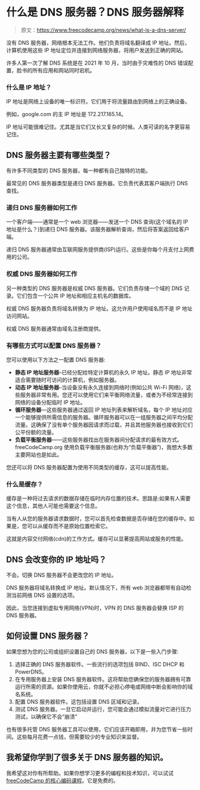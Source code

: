 # 什么是 DNS 服务器？DNS 服务器解释

> 原文：<https://www.freecodecamp.org/news/what-is-a-dns-server/>

没有 DNS 服务器，网络根本无法工作。他们负责将域名翻译成 IP 地址。然后，计算机使用这些 IP 地址定位并连接到网络服务器，将用户发送到正确的网站。

许多人第一次了解 DNS 系统是在 2021 年 10 月，当时由于灾难性的 DNS 错误配置，脸书的所有应用和网站同时宕机。

### 什么是 IP 地址？

IP 地址是网络上设备的唯一标识符。它们用于将流量路由到网络上的正确设备。

例如，google.com 的主 IP 地址是 172.217.165.14。

IP 地址可能很难记住。尤其是当它们又长又复杂的时候。人类可读的名字更容易记住。

## DNS 服务器主要有哪些类型？

有许多不同类型的 DNS 服务器，每一种都有自己独特的功能。

最常见的 DNS 服务器类型是递归 DNS 服务器。它负责代表其客户端执行 DNS 查找。

### 递归 DNS 服务器如何工作

一个客户端——通常是一个 web 浏览器——发送一个 DNS 查询(这个域名的 IP 地址是什么？)到递归 DNS 服务器。该服务器解析查询，然后将答案返回给客户端。

递归 DNS 服务器通常由互联网服务提供商(ISP)运行。这些是你每个月支付上网费用的公司。

### 权威 DNS 服务器如何工作

另一种类型的 DNS 服务器是权威 DNS 服务器。它们负责存储一个域的 DNS 记录。它们包含一个公共 IP 地址和相应主机名的数据库。

权威 DNS 服务器负责将域名转换为 IP 地址。这允许用户使用域名而不是 IP 地址访问网站。

权威 DNS 服务器通常由域名注册商提供。

### 有哪些方式可以配置 DNS 服务器？

您可以使用以下方法之一配置 DNS 服务器:

*   **静态 IP 地址服务器**–已经分配给特定计算机的永久 IP 地址。静态 IP 地址非常适合需要随时可访问的计算机，例如服务器。
*   **动态 IP 地址服务器**–当设备没有永久连接到网络时(例如公共 Wi-Fi 网络)，这些服务器非常有用。您还可以使用它们来平衡网络流量，或者为不经常连接到网络的设备分配临时 IP 地址。
*   **循环服务器**—这些服务器通过返回 IP 地址列表来解析域名，每个 IP 地址对应一个能够提供所需信息的服务器。循环服务器可以在一组服务器之间平均分配流量。这确保了没有单个服务器因请求而过载，并且其他服务器也接收到它们公平份额的流量。
*   **负载平衡服务器**——这些服务器找出在服务器间分配请求的最有效方式。freeCodeCamp.org 使用负载平衡服务器(也称为“负载平衡器”)，我想大多数主要网站也是如此。

您还可以将 DNS 服务器配置为使用不同类型的缓存，这可以提高性能。

### 什么是缓存？

缓存是一种将过去请求的数据存储在临时内存位置的技术。思路是:如果有人需要这个信息，其他人可能也需要这个信息。

当有人从您的服务器请求数据时，您可以首先检查数据是否存储在您的缓存中。如果是，您可以从缓存而不是原始位置检索它。

这就是内容交付网络(cdn)的工作方式。缓存可以显著提高网站或服务的性能。

## DNS 会改变你的 IP 地址吗？

不会。切换 DNS 服务器不会更改您的 IP 地址。

DNS 服务器将域名转换成 IP 地址。默认情况下，所有 web 浏览器都带有自动检测当前网络 DNS 设置的选项。

因此，当您连接到虚拟专用网络(VPN)时，VPN 的 DNS 服务器会替换 ISP 的 DNS 服务器。

## 如何设置 DNS 服务器？

如果您想为您的公司或组织设置自己的 DNS 服务器，以下是一些入门步骤:

1.  选择正确的 DNS 服务器软件。一些流行的选项包括 BIND、ISC DHCP 和 PowerDNS。
2.  在专用服务器上安装 DNS 服务器软件。这将帮助您确保您的服务器拥有可靠运行所需的资源。如果你使用云，你就不必担心停电或网络中断会影响你的域名系统。
3.  配置 DNS 服务器软件。这包括设置 DNS 区域和记录。
4.  测试 DNS 服务器。一旦它启动并运行，您可能会通过模拟流量对它进行压力测试，以确保它不会“崩溃”

也有很多托管 DNS 服务器工具可以使用，它们应该开箱即用，并为您节省一些时间。这些每月花费一点钱，但需要较少的专业知识来监督。

## 我希望你学到了很多关于 DNS 服务器的知识。

我希望这对你有所帮助。如果你想学习更多的编程和技术知识，可以试试 [freeCodeCamp 的核心编码课程](https://www.freecodecamp.org/learn)。它是免费的。
